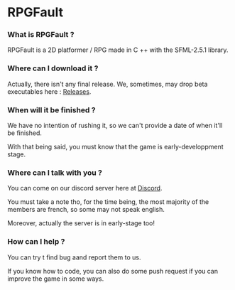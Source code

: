 # RPGFault

### What is RPGFault ?
RPGFault is a 2D platformer / RPG made in C ++ with the SFML-2.5.1 library.

### Where can I download it ?
Actually, there isn't any final release. We, sometimes, may drop beta executables here : [Releases](https://github.com/Skalefou/RPGFault/releases "Releases").

### When will it be finished ?
We have no intention of rushing it, so we can't provide a date of when it'll be finished.

With that being said, you must know that the game is early-developpment stage.

### Where can I talk with you ?
You can come on our discord server here at [Discord](https://discord.gg/gyHYNmn "Discord").

You must take a note tho, for the time being, the most majority of the members are french, so some may not speak english.

Moreover, actually the server is in early-stage too!

### How can I help ?
You can try t find bug aand report them to us.

If you know how to code, you can also do some push request if you can improve the game in some ways.
